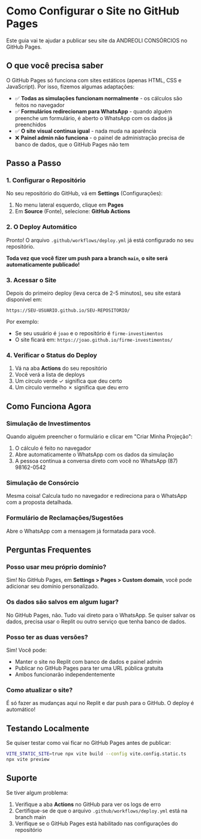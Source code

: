 # Como Configurar o Site no GitHub Pages

Este guia vai te ajudar a publicar seu site da ANDREOLI CONSÓRCIOS no GitHub Pages.

## O que você precisa saber

O GitHub Pages só funciona com sites estáticos (apenas HTML, CSS e JavaScript). Por isso, fizemos algumas adaptações:

- ✅ **Todas as simulações funcionam normalmente** - os cálculos são feitos no navegador
- ✅ **Formulários redirecionam para WhatsApp** - quando alguém preenche um formulário, é aberto o WhatsApp com os dados já preenchidos
- ✅ **O site visual continua igual** - nada muda na aparência
- ❌ **Painel admin não funciona** - o painel de administração precisa de banco de dados, que o GitHub Pages não tem

## Passo a Passo

### 1. Configurar o Repositório

No seu repositório do GitHub, vá em **Settings** (Configurações):

1. No menu lateral esquerdo, clique em **Pages**
2. Em **Source** (Fonte), selecione: **GitHub Actions**

### 2. O Deploy Automático

Pronto! O arquivo `.github/workflows/deploy.yml` já está configurado no seu repositório.

**Toda vez que você fizer um push para a branch `main`, o site será automaticamente publicado!**

### 3. Acessar o Site

Depois do primeiro deploy (leva cerca de 2-5 minutos), seu site estará disponível em:

```
https://SEU-USUARIO.github.io/SEU-REPOSITORIO/
```

Por exemplo:
- Se seu usuário é `joao` e o repositório é `firme-investimentos`
- O site ficará em: `https://joao.github.io/firme-investimentos/`

### 4. Verificar o Status do Deploy

1. Vá na aba **Actions** do seu repositório
2. Você verá a lista de deploys
3. Um círculo verde ✓ significa que deu certo
4. Um círculo vermelho ✗ significa que deu erro

## Como Funciona Agora

### Simulação de Investimentos
Quando alguém preencher o formulário e clicar em "Criar Minha Projeção":
1. O cálculo é feito no navegador
2. Abre automaticamente o WhatsApp com os dados da simulação
3. A pessoa continua a conversa direto com você no WhatsApp (87) 98162-0542

### Simulação de Consórcio
Mesma coisa! Calcula tudo no navegador e redireciona para o WhatsApp com a proposta detalhada.

### Formulário de Reclamações/Sugestões
Abre o WhatsApp com a mensagem já formatada para você.

## Perguntas Frequentes

### Posso usar meu próprio domínio?
Sim! No GitHub Pages, em **Settings > Pages > Custom domain**, você pode adicionar seu domínio personalizado.

### Os dados são salvos em algum lugar?
No GitHub Pages, não. Tudo vai direto para o WhatsApp. Se quiser salvar os dados, precisa usar o Replit ou outro serviço que tenha banco de dados.

### Posso ter as duas versões?
Sim! Você pode:
- Manter o site no Replit com banco de dados e painel admin
- Publicar no GitHub Pages para ter uma URL pública gratuita
- Ambos funcionarão independentemente

### Como atualizar o site?
É só fazer as mudanças aqui no Replit e dar push para o GitHub. O deploy é automático!

## Testando Localmente

Se quiser testar como vai ficar no GitHub Pages antes de publicar:

```bash
VITE_STATIC_SITE=true npx vite build --config vite.config.static.ts
npx vite preview
```

## Suporte

Se tiver algum problema:
1. Verifique a aba **Actions** no GitHub para ver os logs de erro
2. Certifique-se de que o arquivo `.github/workflows/deploy.yml` está na branch main
3. Verifique se o GitHub Pages está habilitado nas configurações do repositório
